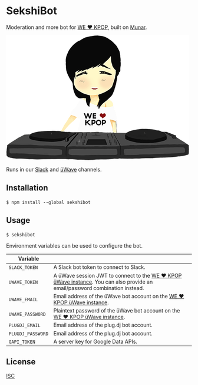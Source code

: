 # SekshiBot

Moderation and more bot for [WE ♥ KPOP][üWave], built on [Munar][].

![SekshiBot](./assets/character.png)

Runs in our [Slack][] and [üWave][] channels.

## Installation

```shell
$ npm install --global sekshibot
```

## Usage

```shell
$ sekshibot
```

Environment variables can be used to configure the bot.

| Variable | |
|----------|-|
| `SLACK_TOKEN` | A Slack bot token to connect to Slack. |
| `UWAVE_TOKEN` | A üWave session JWT to connect to the [WE ♥ KPOP üWave instance][üWave]. You can also provide an email/password combination instead. |
| `UWAVE_EMAIL` | Email address of the üWave bot account on the [WE ♥ KPOP üWave instance][üWave]. |
| `UWAVE_PASSWORD` | Plaintext password of the üWave bot account on the [WE ♥ KPOP üWave instance][üWave]. |
| `PLUGDJ_EMAIL` | Email address of the plug.dj bot account. |
| `PLUGDJ_PASSWORD` | Email address of the plug.dj bot account. |
| `GAPI_TOKEN` | A server key for Google Data APIs. |

## License

[ISC][]

[Munar]: https://munar.space
[Slack]: https://slack.welovekpop.club
[üWave]: https://welovekpop.club
[ISC]: ./LICENSE
